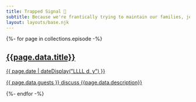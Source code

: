```yaml
---
title: Trapped Signal 📶
subtitle: Because we're frantically trying to maintain our families, jobs, and servers while stuck at home and there’s a zombie apocalypse outside.
layout: layouts/base.njk
---
```


{%- for page in collections.episode -%}
<a href="{{ page.url }}">
  <div>
    <h2>{{page.data.title}}</h2><time datetime="{{ page.date }}">{{ page.date | dateDisplay("LLLL d, y") }}</time>
    <p>{{ page.data.guests }} discuss {{page.data.description}}</p>
  </div>
</a>
{%- endfor -%}

